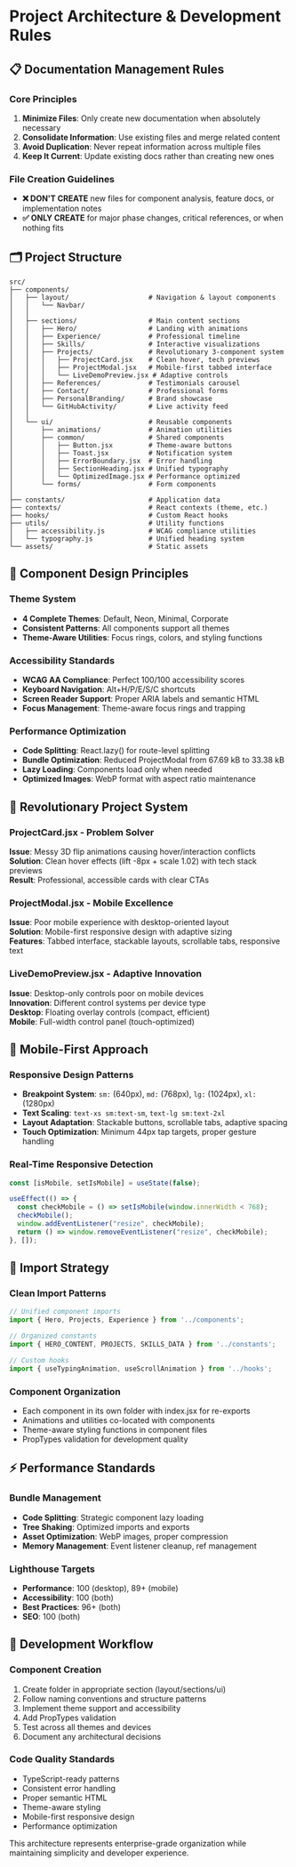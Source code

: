 # Project Architecture & Development Rules

## 📋 Documentation Management Rules

### Core Principles
1. **Minimize Files**: Only create new documentation when absolutely necessary
2. **Consolidate Information**: Use existing files and merge related content
3. **Avoid Duplication**: Never repeat information across multiple files
4. **Keep It Current**: Update existing docs rather than creating new ones

### File Creation Guidelines
- **❌ DON'T CREATE** new files for component analysis, feature docs, or implementation notes
- **✅ ONLY CREATE** for major phase changes, critical references, or when nothing fits

## 🗂️ Project Structure

```
src/
├── components/
│   ├── layout/                    # Navigation & layout components
│   │   └── Navbar/
│   │
│   ├── sections/                  # Main content sections
│   │   ├── Hero/                  # Landing with animations
│   │   ├── Experience/            # Professional timeline
│   │   ├── Skills/                # Interactive visualizations
│   │   ├── Projects/              # Revolutionary 3-component system
│   │   │   ├── ProjectCard.jsx    # Clean hover, tech previews
│   │   │   ├── ProjectModal.jsx   # Mobile-first tabbed interface
│   │   │   └── LiveDemoPreview.jsx # Adaptive controls
│   │   ├── References/            # Testimonials carousel
│   │   ├── Contact/               # Professional forms
│   │   ├── PersonalBranding/      # Brand showcase
│   │   └── GitHubActivity/        # Live activity feed
│   │
│   └── ui/                        # Reusable components
│       ├── animations/            # Animation utilities
│       ├── common/                # Shared components
│       │   ├── Button.jsx         # Theme-aware buttons
│       │   ├── Toast.jsx          # Notification system
│       │   ├── ErrorBoundary.jsx  # Error handling
│       │   ├── SectionHeading.jsx # Unified typography
│       │   └── OptimizedImage.jsx # Performance optimized
│       └── forms/                 # Form components
│
├── constants/                     # Application data
├── contexts/                      # React contexts (theme, etc.)
├── hooks/                         # Custom React hooks
├── utils/                         # Utility functions
│   ├── accessibility.js           # WCAG compliance utilities
│   └── typography.js              # Unified heading system
└── assets/                        # Static assets
```

## 🎯 Component Design Principles

### Theme System
- **4 Complete Themes**: Default, Neon, Minimal, Corporate
- **Consistent Patterns**: All components support all themes
- **Theme-Aware Utilities**: Focus rings, colors, and styling functions

### Accessibility Standards
- **WCAG AA Compliance**: Perfect 100/100 accessibility scores
- **Keyboard Navigation**: Alt+H/P/E/S/C shortcuts
- **Screen Reader Support**: Proper ARIA labels and semantic HTML
- **Focus Management**: Theme-aware focus rings and trapping

### Performance Optimization
- **Code Splitting**: React.lazy() for route-level splitting
- **Bundle Optimization**: Reduced ProjectModal from 67.69 kB to 33.38 kB
- **Lazy Loading**: Components load only when needed
- **Optimized Images**: WebP format with aspect ratio maintenance

## 🚀 Revolutionary Project System

### ProjectCard.jsx - Problem Solver
**Issue**: Messy 3D flip animations causing hover/interaction conflicts  
**Solution**: Clean hover effects (lift -8px + scale 1.02) with tech stack previews  
**Result**: Professional, accessible cards with clear CTAs

### ProjectModal.jsx - Mobile Excellence
**Issue**: Poor mobile experience with desktop-oriented layout  
**Solution**: Mobile-first responsive design with adaptive sizing  
**Features**: Tabbed interface, stackable layouts, scrollable tabs, responsive text

### LiveDemoPreview.jsx - Adaptive Innovation
**Issue**: Desktop-only controls poor on mobile devices  
**Innovation**: Different control systems per device type  
**Desktop**: Floating overlay controls (compact, efficient)  
**Mobile**: Full-width control panel (touch-optimized)

## 📱 Mobile-First Approach

### Responsive Design Patterns
- **Breakpoint System**: `sm:` (640px), `md:` (768px), `lg:` (1024px), `xl:` (1280px)
- **Text Scaling**: `text-xs sm:text-sm`, `text-lg sm:text-2xl`
- **Layout Adaptation**: Stackable buttons, scrollable tabs, adaptive spacing
- **Touch Optimization**: Minimum 44px tap targets, proper gesture handling

### Real-Time Responsive Detection
```javascript
const [isMobile, setIsMobile] = useState(false);

useEffect(() => {
  const checkMobile = () => setIsMobile(window.innerWidth < 768);
  checkMobile();
  window.addEventListener("resize", checkMobile);
  return () => window.removeEventListener("resize", checkMobile);
}, []);
```

## 🔄 Import Strategy

### Clean Import Patterns
```javascript
// Unified component imports
import { Hero, Projects, Experience } from '../components';

// Organized constants
import { HERO_CONTENT, PROJECTS, SKILLS_DATA } from '../constants';

// Custom hooks
import { useTypingAnimation, useScrollAnimation } from '../hooks';
```

### Component Organization
- Each component in its own folder with index.jsx for re-exports
- Animations and utilities co-located with components
- Theme-aware styling functions in component files
- PropTypes validation for development quality

## ⚡ Performance Standards

### Bundle Management
- **Code Splitting**: Strategic component lazy loading
- **Tree Shaking**: Optimized imports and exports
- **Asset Optimization**: WebP images, proper compression
- **Memory Management**: Event listener cleanup, ref management

### Lighthouse Targets
- **Performance**: 100 (desktop), 89+ (mobile)
- **Accessibility**: 100 (both)
- **Best Practices**: 96+ (both)
- **SEO**: 100 (both)

## 🔧 Development Workflow

### Component Creation
1. Create folder in appropriate section (layout/sections/ui)
2. Follow naming conventions and structure patterns
3. Implement theme support and accessibility
4. Add PropTypes validation
5. Test across all themes and devices
6. Document any architectural decisions

### Code Quality Standards
- TypeScript-ready patterns
- Consistent error handling
- Proper semantic HTML
- Theme-aware styling
- Mobile-first responsive design
- Performance optimization

This architecture represents enterprise-grade organization while maintaining simplicity and developer experience.